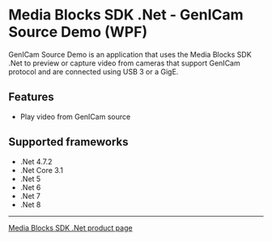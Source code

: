 # Media Blocks SDK .Net - GenICam Source Demo (WPF)

GenICam Source Demo is an application that uses the Media Blocks SDK .Net to preview or capture video from cameras that support GenICam protocol and are connected using USB 3 or a GigE.

## Features

- Play video from GenICam source

## Supported frameworks

- .Net 4.7.2
- .Net Core 3.1
- .Net 5
- .Net 6
- .Net 7
- .Net 8

---

[Media Blocks SDK .Net product page](https://www.visioforge.com/media-blocks-sdk)
